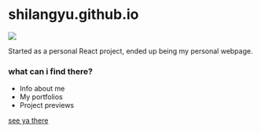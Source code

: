 # shilangyu.github.io

![](https://github.com/shilangyu/shilangyu.github.io/workflows/ci/badge.svg)

Started as a personal React project, ended up being my personal webpage.

### what can i find there?

- Info about me
- My portfolios
- Project previews

[see ya there](https://shilangyu.github.io)
